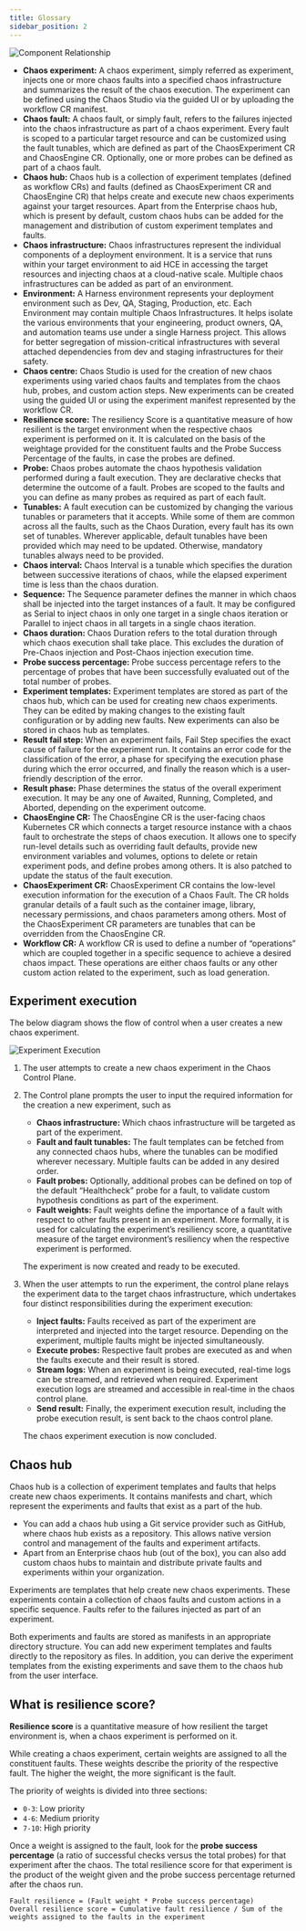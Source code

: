 ```yaml
---
title: Glossary
sidebar_position: 2
---
```


![Component Relationship](../static/glossary/component-relationship.png)

- **Chaos experiment:** A chaos experiment, simply referred as experiment, injects one or more chaos faults into a specified chaos infrastructure and summarizes the result of the chaos execution. The experiment can be defined using the Chaos Studio via the guided UI or by uploading the workflow CR manifest.
- **Chaos fault:** A chaos fault, or simply fault, refers to the failures injected into the chaos infrastructure as part of a chaos experiment. Every fault is scoped to a particular target resource and can be customized using the fault tunables, which are defined as part of the ChaosExperiment CR and ChaosEngine CR. Optionally, one or more probes can be defined as part of a chaos fault.
- **Chaos hub:** Chaos hub is a collection of experiment templates (defined as workflow CRs) and faults (defined as ChaosExperiment CR and ChaosEngine CR) that helps create and execute new chaos experiments against your target resources. Apart from the Enterprise chaos hub, which is present by default, custom chaos hubs can be added for the management and distribution of custom experiment templates and faults.
- **Chaos infrastructure:** Chaos infrastructures represent the individual components of a deployment environment. It is a service that runs within your target environment to aid HCE in accessing the target resources and injecting chaos at a cloud-native scale. Multiple chaos infrastructures can be added as part of an environment.
- **Environment:** A Harness environment represents your deployment environment such as Dev, QA, Staging, Production, etc. Each Environment may contain multiple Chaos Infrastructures. It helps isolate the various environments that your engineering, product owners, QA, and automation teams use under a single Harness project. This allows for better segregation of mission-critical infrastructures with several attached dependencies from dev and staging infrastructures for their safety.
- **Chaos centre:** Chaos Studio is used for the creation of new chaos experiments using varied chaos faults and templates from the chaos hub, probes, and custom action steps. New experiments can be created using the guided UI or using the experiment manifest represented by the workflow CR.
- **Resilience score:** The resiliency Score is a quantitative measure of how resilient is the target environment when the respective chaos experiment is performed on it. It is calculated on the basis of the weightage provided for the constituent faults and the Probe Success Percentage of the faults, in case the probes are defined.
- **Probe:** Chaos probes automate the chaos hypothesis validation performed during a fault execution. They are declarative checks that determine the outcome of a fault. Probes are scoped to the faults and you can define as many probes as required as part of each fault.
- **Tunables:** A fault execution can be customized by changing the various tunables or parameters that it accepts. While some of them are common across all the faults, such as the Chaos Duration, every fault has its own set of tunables. Wherever applicable, default tunables have been provided which may need to be updated. Otherwise, mandatory tunables always need to be provided.
- **Chaos interval:** Chaos Interval is a tunable which specifies the duration between successive iterations of chaos, while the elapsed experiment time is less than the chaos duration.
- **Sequence:** The Sequence parameter defines the manner in which chaos shall be injected into the target instances of a fault. It may be configured as Serial to inject chaos in only one target in a single chaos iteration or Parallel to inject chaos in all targets in a single chaos iteration.
- **Chaos duration:** Chaos Duration refers to the total duration through which chaos execution shall take place. This excludes the duration of Pre-Chaos injection and Post-Chaos injection execution time.
- **Probe success percentage:** Probe success percentage refers to the percentage of probes that have been successfully evaluated out of the total number of probes.
- **Experiment templates:** Experiment templates are stored as part of the chaos hub, which can be used for creating new chaos experiments. They can be edited by making changes to the existing fault configuration or by adding new faults. New experiments can also be stored in chaos hub as templates.
- **Result fail step:** When an experiment fails, Fail Step specifies the exact cause of failure for the experiment run. It contains an error code for the classification of the error, a phase for specifying the execution phase during which the error occurred, and finally the reason which is a user-friendly description of the error.
- **Result phase:** Phase determines the status of the overall experiment execution. It may be any one of Awaited, Running, Completed, and Aborted, depending on the experiment outcome.
- **ChaosEngine CR:** The ChaosEngine CR is the user-facing chaos Kubernetes CR which connects a target resource instance with a chaos fault to orchestrate the steps of chaos execution. It allows one to specify run-level details such as overriding fault defaults, provide new environment variables and volumes, options to delete or retain experiment pods, and define probes among others. It is also patched to update the status of the fault execution.
- **ChaosExperiment CR:** ChaosExperiment CR contains the low-level execution information for the execution of a Chaos Fault. The CR holds granular details of a fault such as the container image, library, necessary permissions, and chaos parameters among others. Most of the ChaosExperiment CR parameters are tunables that can be overridden from the ChaosEngine CR.
- **Workflow CR:** A workflow CR is used to define a number of “operations” which are coupled together in a specific sequence to achieve a desired chaos impact. These operations are either chaos faults or any other custom action related to the experiment, such as load generation.

## Experiment execution

The below diagram shows the flow of control when a user creates a new chaos experiment.

![Experiment Execution](../static/glossary/experiment-sequence.png)

1. The user attempts to create a new chaos experiment in the Chaos Control Plane.
2. The Control plane prompts the user to input the required information for the creation a new experiment, such as

   * **Chaos infrastructure:** Which chaos infrastructure will be targeted as part of the experiment.
   * **Fault and fault tunables:** The fault templates can be fetched from any connected chaos hubs, where the tunables can be modified wherever necessary. Multiple faults can be added in any desired order.
   * **Fault probes:** Optionally, additional probes can be defined on top of the default “Healthcheck” probe for a fault, to validate custom hypothesis conditions as part of the experiment.
   * **Fault weights:** Fault weights define the importance of a fault with respect to other faults present in an experiment. More formally, it is used for calculating the experiment’s resiliency score, a quantitative measure of the target environment’s resiliency when the respective experiment is performed.

   The experiment is now created and ready to be executed.

3. When the user attempts to run the experiment, the control plane relays the experiment data to the target chaos infrastructure, which undertakes four distinct responsibilities during the experiment execution:

   * **Inject faults:** Faults received as part of the experiment are interpreted and injected into the target resource. Depending on the experiment, multiple faults might be injected simultaneously.
   * **Execute probes:** Respective fault probes are executed as and when the faults execute and their result is stored.
   * **Stream logs:** When an experiment is being executed, real-time logs can be streamed, and retrieved when required.
   Experiment execution logs are streamed and accessible in real-time in the chaos control plane.
   * **Send result:** Finally, the experiment execution result, including the probe execution result, is sent back to the chaos control plane.

   The chaos experiment execution is now concluded.

## Chaos hub

Chaos hub is a collection of experiment templates and faults that helps create new chaos experiments. It contains manifests and chart, which represent the experiments and faults that exist as a part of the hub.

- You can add a chaos hub using a Git service provider such as GitHub, where chaos hub exists as a repository. This allows native version control and management of the faults and experiment artifacts.
- Apart from an Enterprise chaos hub (out of the box), you can also add custom chaos hubs to maintain and distribute private faults and experiments within your organization.

Experiments are templates that help create new chaos experiments. These experiments contain a collection of chaos faults and custom actions in a specific sequence. Faults refer to the failures injected as part of an experiment.

Both experiments and faults are stored as manifests in an appropriate directory structure. You can add new experiment templates and faults directly to the repository as files. In addition, you can derive the experiment templates from the existing experiments and save them to the chaos hub from the user interface.

## What is resilience score?

**Resilience score** is a quantitative measure of how resilient the target environment is, when a chaos experiment is performed on it.

While creating a chaos experiment, certain weights are assigned to all the constituent faults. These weights describe the priority of the respective fault. The higher the weight, the more significant is the fault.

The priority of weights is divided into three sections:

- `0-3`: Low priority
- `4-6`: Medium priority
- `7-10`: High priority

Once a weight is assigned to the fault, look for the **probe success percentage** (a ratio of successful checks versus the total probes) for that experiment after the chaos. The total resilience score for that experiment is the product of the weight given and the probe success percentage returned after the chaos run.

```
Fault resilience = (Fault weight * Probe success percentage)
Overall resilience score = Cumulative fault resilience / Sum of the weights assigned to the faults in the experiment
```
